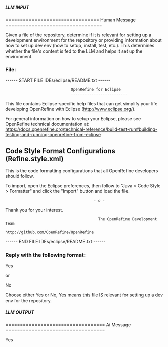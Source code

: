 ##### LLM INPUT #####
================================ Human Message =================================

Given a file of the repository, determine if it is relevant for setting up a development environment for the repository or providing information about how to set up dev env (how to setup, install, test, etc.). This determines whether the file's content is fed to the LLM and helps it set up the environment.

### File:
------ START FILE IDEs/eclipse/README.txt ------

                                 OpenRefine for Eclipse
                                 -------------------------
                                 
                        
  This file contains Eclipse-specific help files that can get simplify your life 
  developing OpenRefine with Eclipse (http://www.eclipse.org/).
  
  
  For general information on how to setup your Eclipse, please see OpenRefine technical documentation at:
  https://docs.openrefine.org/technical-reference/build-test-run#building-testing-and-running-openrefine-from-eclipse
  
  
  Code Style Format Configurations (Refine.style.xml)
  ------------------------------------------------------
  
  This is the code formatting configurations that all OpenRefine developers should follow.
  
  To import, open the Eclipse preferences, then follow to "Java > Code Style > Formatter"
  and click the "Import" button and load the file.  



                                           - o -                                                
  
                                                
   Thank you for your interest.
   
   
                                             The OpenRefine Development Team
                                           http://github.com/OpenRefine/OpenRefine
                                           

------ END FILE IDEs/eclipse/README.txt ------

### Reply with the following format:

<rel>Yes</rel>

or

<rel>No</rel>

Choose either Yes or No, Yes means this file IS relevant for setting up a dev env for the repository.

##### LLM OUTPUT #####
================================== Ai Message ==================================

<rel>Yes</rel>